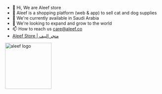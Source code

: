 - 👋 Hi, We are Aleef store
- 👀 Aleef is a shopping platform (web & app) to sell cat and dog supplies
- 🌱 We're currently available in Saudi Arabia
- 💞️ We're looking to expand and grow to the world
- 📫 How to reach us care@aleef.co
- <a href="https://aleef.com/">Aleef Store | متجر الييف</a>
<p align="left">
  <img src="https://cdn.shopify.com/s/files/1/0559/8930/5398/files/logo.webp" width="150" title="aleef logo">
</p>
<!---
aleefstore/aleefstore is a ✨ special ✨ repository because its `README.md` (this file) appears on your GitHub profile.
You can click the Preview link to take a look at your changes.
--->
